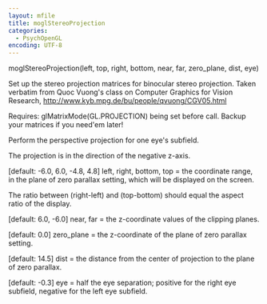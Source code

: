 ```yaml
---
layout: mfile
title: moglStereoProjection
categories:
  - PsychOpenGL
encoding: UTF-8
---
```


moglStereoProjection(left, top, right, bottom, near, far, zero\_plane, dist, eye)

Set up the stereo projection matrices for binocular stereo projection.
Taken verbatim from Quoc Vuong's class on Computer Graphics for Vision Research,
http://www.kyb.mpg.de/bu/people/qvuong/CGV05.html

Requires: glMatrixMode(GL.PROJECTION) being set before call. Backup your
matrices if you need'em later!



Perform the perspective projection for one eye's subfield.

The projection is in the direction of the negative z-axis.

[default: -6.0, 6.0, -4.8, 4.8]
left, right, bottom, top = the coordinate range, in the plane of zero parallax setting,
which will be displayed on the screen.

The ratio between (right-left) and (top-bottom) should equal the aspect
ratio of the display.

[default: 6.0, -6.0]
near, far = the z-coordinate values of the clipping planes.

[default: 0.0]
zero\_plane = the z-coordinate of the plane of zero parallax setting.

[default: 14.5]
dist = the distance from the center of projection to the plane of zero parallax.

[default: -0.3]
eye = half the eye separation; positive for the right eye subfield,
negative for the left eye subfield.
